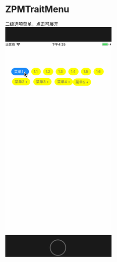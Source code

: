 # ZPMTraitMenu
二级选项菜单，点击可展开
![image](https://github.com/wutong618/ZPMTraitMenu/blob/master/TraitMenu.gif)

